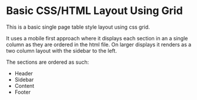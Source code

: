 
# Basic CSS/HTML Layout Using Grid

This is a basic single page table style layout using css grid. 

It uses a mobile first approach where it displays each section in an a single
column as they are ordered in the html file. On larger displays it renders as
a two column layout with the sidebar to the left.

The sections are ordered as such:

* Header
* Sidebar
* Content
* Footer

